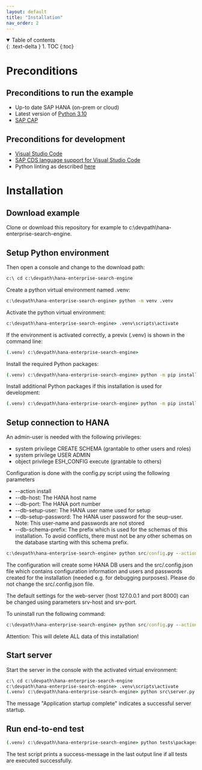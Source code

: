 ```yaml
---
layout: default
title: "Installation"
nav_order: 2
---
```


<details open markdown="block">
  <summary>
    Table of contents
  </summary>
  {: .text-delta }
1. TOC
{:toc}
</details>

# Preconditions
## Preconditions to run the example
- Up-to date SAP HANA (on-prem or cloud)
- Latest version of [Python 3.10](https://www.python.org/downloads/ "download")
- [SAP CAP](https://cap.cloud.sap/docs/get-started/ "getting started")

## Preconditions for development
- [Visual Studio Code](https://code.visualstudio.com/download "download")
- [SAP CDS language support for Visual Studio Code](https://cap.cloud.sap/docs/tools/#add-cds-editor)
- Python linting as described [here](https://code.visualstudio.com/docs/python/linting)


# Installation
## Download example
Clone or download this repository for example to c:\devpath\hana-enterprise-search-engine. 

## Setup Python environment
Then open a console and change to the download path:
```bat
c:\ cd c:\devpath\hana-enterprise-search-engine
```

Create a python virtual environment named .venv:
```bat
c:\devpath\hana-enterprise-search-engine> python -m venv .venv
```

Activate the python virtual environment:
```bat
c:\devpath\hana-enterprise-search-engine> .venv\scripts\activate
```

If the environment is activated correctly, a previx (.venv) is shown in the command line:
```bat
(.venv) c:\devpath\hana-enterprise-search-engine>
```

Install the required Python packages:
```bat
(.venv) c:\devpath\hana-enterprise-search-engine> python -m pip install -r requirements/core.txt
```
Install additional Python packages if this installation is used for development:
```bat
(.venv) c:\devpath\hana-enterprise-search-engine> python -m pip install -r requirements/development.txt
```

## Setup connection to HANA
An admin-user is needed with the following privileges:
- system privilege CREATE SCHEMA (grantable to other users and roles)
- system privilege USER ADMIN
- object privilege ESH_CONFIG execute (grantable to others)

Configuration is done with the config.py script using the following parameters
- --action install
- --db-host: The HANA host name
- --db-port: The HANA port number
- --db-setup-user: The HANA user name used for setup
- --db-setup-password: The HANA user password for the seup-user. Note: This user-name and passwords are not stored
- --db-schema-prefix: The prefix which is used for the schemas of this installation. To avoid conflicts, there must not be any other schemas on the database starting with this schema prefix.

```bat
c:\devpath\hana-enterprise-search-engine> python src/config.py --action install --db-host <<your_hana_host>> --db-port <<your_hana_port>> --db-setup-user <<your HANA admin user>> --db-setup-password <<your HANA admin password>> --db-schema-prefix <<your HANA >>

```
The configuration will create some HANA DB users and the src/.config.json file which contains configuration information and users and passwords created for the installation (needed e.g. for debugging purposes). Please do not change the src/.config.json file.

The default settings for the web-server (host 127.0.0.1 and port 8000) can be changed using parameters srv-host and srv-port.


To uninstall run the following command:

```bat
c:\devpath\hana-enterprise-search-engine> python src/config.py --action delete --db-setup-user <<your HANA admin user>> --db-setup-password <<your HANA admin password>>
```
Attention: This will delete ALL data of this installation!

## Start server
Start the server in the console with the activated virtual environment:
```bat
c:\ cd c:\devpath\hana-enterprise-search-engine
c:\devpath\hana-enterprise-search-engine> .venv\scripts\activate
(.venv) c:\devpath\hana-enterprise-search-engine> python src\server.py
```

The message "Application startup complete" indicates a successful server startup.

## Run end-to-end test

```bat
(.venv) c:\devpath\hana-enterprise-search-engine> python tests\packages\run_tests.py
```
The test script prints a success-message in the last output line if all tests are executed successfully.
